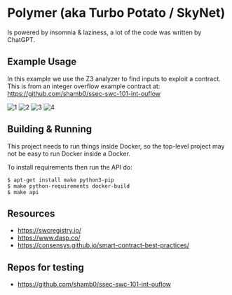 # Polymer (aka Turbo Potato / SkyNet)

Is powered by insomnia & laziness, a lot of the code was written by ChatGPT.

## Example Usage

In this example we use the Z3 analyzer to find inputs to exploit a contract. This is from an integer overflow example contract at: https://github.com/shamb0/ssec-swc-101-int-ouflow

![1](/blob/main/screenshots/1.jpg?raw=true "Screenshot 1")
![2](/blob/main/screenshots/1.jpg?raw=true "Screenshot 2")
![3](/blob/main/screenshots/1.jpg?raw=true "Screenshot 3")
![4](/blob/main/screenshots/1.jpg?raw=true "Screenshot 4")

## Building & Running

This project needs to run things inside Docker, so the top-level project may not be easy to run Docker inside a Docker.

To install requirements then run the API do:

```shell
$ apt-get install make python3-pip
$ make python-requirements docker-build
$ make api
```

## Resources

 * https://swcregistry.io/
 * https://www.dasp.co/
 * https://consensys.github.io/smart-contract-best-practices/

## Repos for testing

 * https://github.com/shamb0/ssec-swc-101-int-ouflow
